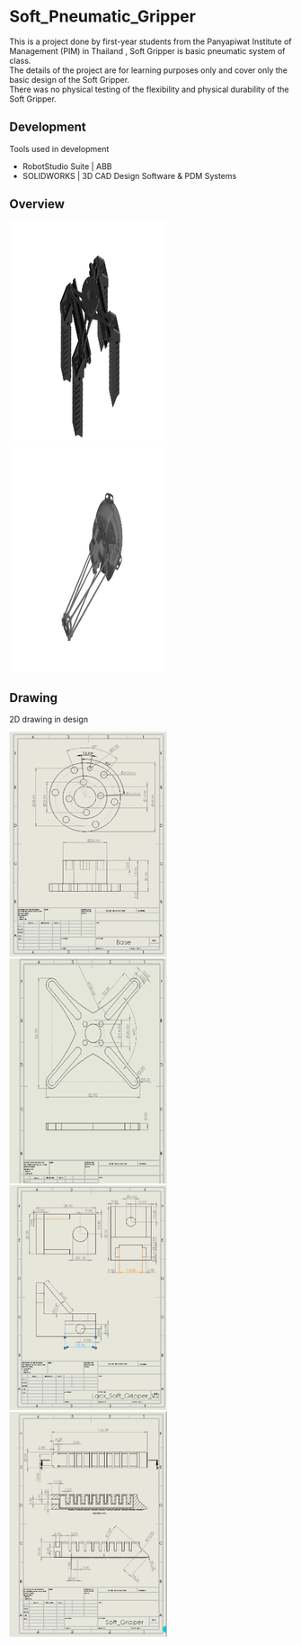 # Soft_Pneumatic_Gripper

This is a project done by first-year students from the Panyapiwat Institute of Management (PIM) in Thailand , Soft Gripper is basic pneumatic system of class. <br>
The details of the project are for learning purposes only and cover only the basic design of the Soft Gripper. <br>
There was no physical testing of the flexibility and physical durability of the Soft Gripper. <br>

## Development
Tools used in development
- RobotStudio Suite | ABB
- SOLIDWORKS | 3D CAD Design Software & PDM Systems


## Overview

<img src="./Design/PNG/Soft.png" alt="gripper" width="280" height="400"> <img src="./Design/PNG/Soft1.png" alt="robot" width="280" height="400"> <br>

## Drawing
2D drawing in design

<img src="./Drawing/Base.png" alt="Base" width="280" height="400"> <img src="./Drawing/Gripper.png" alt="Gripper" width="280" height="400"> <br>
<img src="./Drawing/Lock.png" alt="Lock" width="280" height="400"> <img src="./Drawing/Soft_Gripper.png" alt="Soft_Gripper" width="280" height="400">
